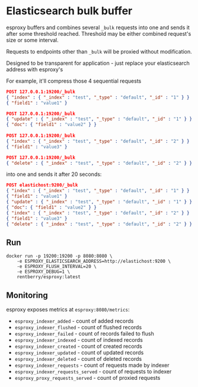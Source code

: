 # Elasticsearch bulk buffer
esproxy buffers and combines several ``_bulk`` requests into one and sends it after some threshold reached. Threshold may be either combined request's size or some interval.

Requests to endpoints other than ``_bulk`` will be proxied without modification.

Designed to be transparent for application - just replace your elasticsearch address with esproxy's

For example, it'll compress those 4 sequential requests 
```json
POST 127.0.0.1:19200/_bulk
{ "index" : { "_index" : "test", "_type" : "default", "_id" : "1" } }
{ "field1" : "value1" }

POST 127.0.0.1:19200/_bulk
{ "update" : { "_index" : "test", "_type" : "default", "_id" : "1" } }
{ "doc": { "field1" : "value2" } }
        
POST 127.0.0.1:19200/_bulk
{ "index" : { "_index" : "test", "_type" : "default", "_id" : "2" } }
{ "field1" : "value3" }

POST 127.0.0.1:19200/_bulk        
{ "delete" : { "_index" : "test", "_type" : "default", "_id" : "2" } }
```
into one and sends it after 20 seconds:
```json
POST elastichost:9200/_bulk
{ "index" : { "_index" : "test", "_type" : "default", "_id" : "1" } }
{ "field1" : "value1" }
{ "update" : { "_index" : "test", "_type" : "default", "_id" : "1" } }
{ "doc": { "field1" : "value2" } }
{ "index" : { "_index" : "test", "_type" : "default", "_id" : "2" } }
{ "field1" : "value3" }
{ "delete" : { "_index" : "test", "_type" : "default", "_id" : "2" } }
```

## Run
```
docker run -p 19200:19200 -p 8080:8080 \
    -e ESPROXY_ELASTICSEARCH_ADDRESS=http://elastichost:9200 \
    -e ESPROXY_FLUSH_INTERVAL=20 \
    -e ESPROXY_DEBUG=1 \
    rentberry/esproxy:latest
```

## Monitoring
esproxy exposes metrics at ``esproxy:8080/metrics``:
- `esproxy_indexer_added` - count of added records
- `esproxy_indexer_flushed` - count of flushed records
- `esproxy_indexer_failed` - count of records failed to flush
- `esproxy_indexer_indexed` - count of indexed records
- `esproxy_indexer_created` - count of created records
- `esproxy_indexer_updated` - count of updated records
- `esproxy_indexer_deleted` - count of deleted records
- `esproxy_indexer_requests` - count of requests made by indexer
- `esproxy_indexer_requests_served` - count of requests to indexer
- `esproxy_proxy_requests_served` - count of proxied requests

